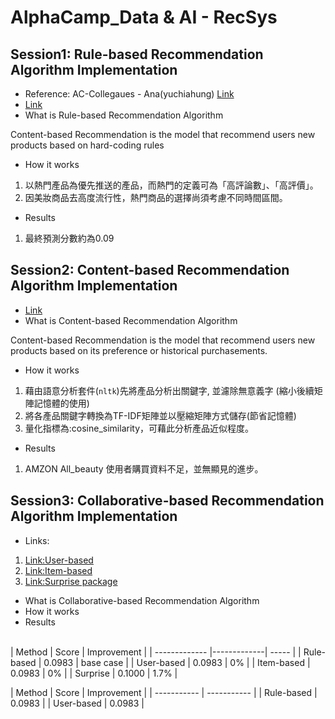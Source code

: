 # AlphaCamp_Data & AI - RecSys

## Session1: Rule-based Recommendation Algorithm Implementation
* Reference: AC-Collegaues - Ana(yuchiahung) [Link](https://github.com/yuchiahung/data-course-sample/blob/main/hw1_Ana.ipynb)
* [Link](https://github.com/phwangktw/data-course-sample/blob/main/Session1_Rule-based_Recommendation_Algorithm.ipynb)
* What is Rule-based Recommendation Algorithm

Content-based Recommendation is the model that recommend users new products based on hard-coding rules
* How it works
1. 以熱門產品為優先推送的產品，而熱門的定義可為「高評論數」、「高評價」。
2. 因美妝商品去高度流行性，熱門商品的選擇尚須考慮不同時間區間。
* Results
1. 最終預測分數約為0.09

## Session2: Content-based Recommendation Algorithm Implementation
* [Link](https://github.com/phwangktw/data-course-sample/blob/main/Session2_Content_based_Recommendation_Algorithm_ipynb.ipynb)
* What is Content-based Recommendation Algorithm

Content-based Recommendation is the model that recommend users new products based on its preference or historical purchasements.
* How it works
1. 藉由語意分析套件(`nltk`)先將產品分析出關鍵字, 並濾除無意義字 (縮小後續矩陣記憶體的使用)
2. 將各產品關鍵字轉換為TF-IDF矩陣並以壓縮矩陣方式儲存(節省記憶體)
3. 量化指標為:cosine_similarity，可藉此分析產品近似程度。
* Results
1. AMZON All_beauty 使用者購買資料不足，並無顯見的進步。

## Session3: Collaborative-based Recommendation Algorithm Implementation
* Links:
 1. [Link:User-based](https://github.com/phwangktw/data-course-sample/blob/main/Session3_Collaborative-based(user-based)_Recommendation_Algorithm.ipynb)
 2.  [Link:Item-based](https://github.com/phwangktw/data-course-sample/blob/main/Session3_Collaborative-based(item-based)_Recommendation_Algorithm.ipynb)
 3.  [Link:Surprise package](https://github.com/phwangktw/data-course-sample/blob/main/Session3_Collaborative-based(surprise_package)_Recommendation_Algorithm.ipynb)
* What is Collaborative-based Recommendation Algorithm
* How it works
* Results
<br>
| Method        | Score         | Improvement   |
| ------------- |-------------| -----        |
| Rule-based    | 0.0983        |  base case |
| User-based    |  0.0983       |   0%          |
| Item-based    | 0.0983        |    0%         |
| Surprise      | 0.1000        |    1.7%       |

| Method | Score | Improvement |
| ----------- | ----------- |
| Rule-based | 0.0983 |
| User-based  | 0.0983 |
